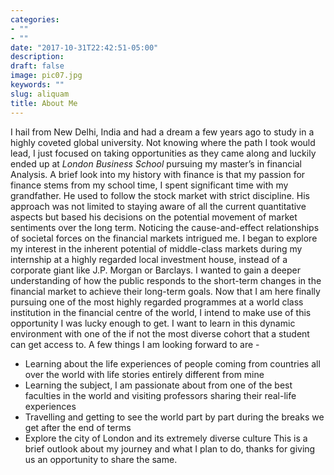 ```yaml
---
categories:
- ""
- ""
date: "2017-10-31T22:42:51-05:00"
description:
draft: false
image: pic07.jpg
keywords: ""
slug: aliquam
title: About Me
---
```


I hail from New Delhi, India and had a dream a few years ago to study in a highly coveted global university. Not knowing where the path I took would lead, I just focused on taking opportunities as they came along and luckily ended up at *London Business School* pursuing my master’s in financial Analysis. A brief look into my history with finance is that my passion for finance stems from my school time, I spent significant time with my grandfather. He used to follow the stock market with strict discipline. His approach was not limited to staying aware of all the current quantitative aspects but based his decisions on the potential movement of market sentiments over the long term. Noticing the cause-and-effect relationships of societal forces on the financial markets intrigued me. I began to explore my interest in the inherent potential of middle-class markets during my internship at a highly regarded local investment house, instead of a corporate giant like J.P. Morgan or Barclays. I wanted to gain a deeper understanding of how the public responds to the short-term changes in the financial market to achieve their long-term goals. Now that I am here finally pursuing one of the most highly regarded programmes at a world class institution in the financial centre of the world, I intend to make use of this opportunity I was lucky enough to get. I want to learn in this dynamic environment with one of the if not the most diverse cohort that a student can get access to. A few things I am looking forward to are - 

- Learning about the life experiences of people coming from countries all over the world with life stories entirely different from mine
- Learning the subject, I am passionate about from one of the best faculties in the world and visiting professors sharing their real-life experiences 
- Travelling and getting to see the world part by part during the breaks we get after the end of terms
- Explore the city of London and its extremely diverse culture This is a brief outlook about my journey and what I plan to do, thanks for giving us an opportunity to share the same.